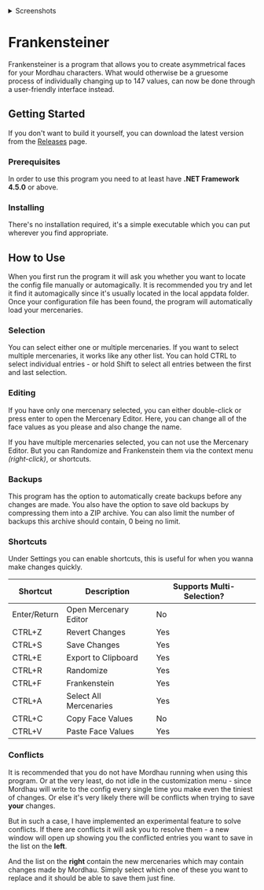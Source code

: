 <details>
  <summary>Screenshots</summary>
  <p>
    <img src="https://i.imgur.com/cP0Gnx1.png" alt="Image #1">
    <img src="https://i.imgur.com/kD9Zlsw.png" alt="Image #2">
    <img src="https://i.imgur.com/Lor0MA8.png" alt="Image #3">
    <img src="https://i.imgur.com/bfbcdrQ.png" alt="Image #4">
  </p>
</details>

# Frankensteiner
Frankensteiner is a program that allows you to create asymmetrical faces for your Mordhau characters. What would otherwise be a gruesome process of individually changing up to 147 values, can now be done through a user-friendly interface instead.

## Getting Started
If you don't want to build it yourself, you can download the latest version from the [Releases](https://github.com/Dealman/Frankensteiner/releases) page.

### Prerequisites
In order to use this program you need to at least have **.NET Framework 4.5.0** or above.

### Installing
There's no installation required, it's a simple executable which you can put wherever you find appropriate.

## How to Use
When you first run the program it will ask you whether you want to locate the config file manually or automagically. It is recommended you try and let it find it automagically since it's usually located in the local appdata folder. Once your configuration file has been found, the program will automatically load your mercenaries.

### Selection
You can select either one or multiple mercenaries. If you want to select multiple mercenaries, it works like any other list. You can hold CTRL to select individual entries - or hold Shift to select all entries between the first and last selection.

### Editing
If you have only one mercenary selected, you can either double-click or press enter to open the Mercenary Editor. Here, you can change all of the face values as you please and also change the name.

If you have multiple mercenaries selected, you can not use the Mercenary Editor. But you can Randomize and Frankenstein them via the context menu *(right-click)*, or shortcuts.

### Backups
This program has the option to automatically create backups before any changes are made. You also have the option to save old backups by compressing them into a ZIP archive. You can also limit the number of backups this archive should contain, 0 being no limit.

### Shortcuts
Under Settings you can enable shortcuts, this is useful for when you wanna make changes quickly.

| Shortcut | Description | Supports Multi-Selection? |
| -------- | ----------- | ------------------------- |
| Enter/Return | Open Mercenary Editor | No          |
| CTRL+Z | Revert Changes | Yes                      |
| CTRL+S | Save Changes | Yes                        |
| CTRL+E | Export to Clipboard | Yes                 |
| CTRL+R | Randomize | Yes                           |
| CTRL+F | Frankenstein | Yes                        |
| CTRL+A | Select All Mercenaries | Yes              |
| CTRL+C | Copy Face Values | No                     |
| CTRL+V | Paste Face Values | Yes                   |

### Conflicts
It is recommended that you do not have Mordhau running when using this program. Or at the very least, do not idle in the customization menu - since Mordhau will write to the config every single time you make even the tiniest of changes. Or else it's very likely there will be conflicts when trying to save **your** changes.

But in such a case, I have implemented an experimental feature to solve conflicts. If there are conflicts it will ask you to resolve them - a new window will open up showing you the conflicted entries you want to save in the list on the **left**.

And the list on the **right** contain the new mercenaries which may contain changes made by Mordhau. Simply select which one of these you want to replace and it should be able to save them just fine.
